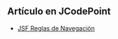 ## Artículo en JCodePoint
* [JSF Reglas de Navegación](https://jcodepoint.com/jsf/navegacion/reglas-de-navegacion/)
